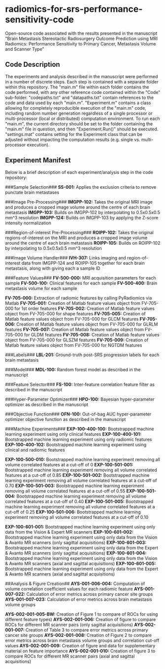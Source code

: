 # radiomics-for-srs-performance-sensitivity-code
Open-source code associated with the results presented in the manuscript "Brain Metastasis Stereotactic Radiosurgery Outcome Prediction using MRI Radiomics: Performance Sensitivity to Primary Cancer, Metastasis Volume and Scanner Type"

## Code Description
The experiments and analysis described in the manuscript were performed in a number of discrete steps. Each step is contained with a separate folder within this repository. The "main.m" file within each folder contains the code performed, with any other reference code contained within the "Code" sub-folder. "codepaths.txt" and "datapaths.txt" contain references to the code and data used by each "main.m". "Experiment.m" contains a class allowing for completely reproducible execution of the "main.m" code, including random number generation regardless of a single processor or multi-processor (local or distributed) computation environment. To run each "main.m", the current directory should be set to the folder containing the "main.m" file in question, and then "Experiment.Run()" should be executed. "settings.mat" contains setting for the Experiment class that can be adjusted without impacting the computation results (e.g. single vs. multi-processor execution).

## Experiment Manifest
Below is a brief description of each experiment/analysis step in the code repository:

###Sample Selection###
**SS-001:** Applies the exclusion criteria to remove punctate brain metastases

###Image Pre-Processing###
**IMGPP-102:** Takes the original MRI image and produces a cropped image volume around the centre of each brain metastasis
**IMGPP-103:** Builds on IMGPP-102 by interpolating to 0.5x0.5x0.5 mm^3 resolution
**IMGPP-124:** Builds on IMGPP-103 by applying the Z-score intensity normalization

###Region-of-interest Pre-Processing###
**ROIPP-102:** Takes the original regions-of-interest on the MRI and produces a cropped image volume around the centre of each brain metastasis 
**ROIPP-105:** Builds on ROIPP-102 by interpolating to 0.5x0.5x0.5 mm^3 resolution

###Image Volume Handler###
**IVH-307:** Links imaging and region-of-interest data from IMGPP-124 and ROIPP-105 together for each brain metastasis, along with giving each a sample ID

###Feature Values###
**FV-500-000:** MRI acquisition parameters for each sample
**FV-500-100:** Clinical features for each sample
**FV-500-400:** Brain metastasis volume for each sample

**FV-705-000:** Extraction of radiomic features by calling PyRadiomics via Matlab
**FV-705-001:** Creation of Matlab feature values object from FV-705-000 for 1st order features
**FV-705-002:** Creation of Matlab feature values object from FV-705-000 for shape features
**FV-705-005:** Creation of Matlab feature values object from FV-705-000 for GLCM features
**FV-705-006:** Creation of Matlab feature values object from FV-705-000 for GLRLM features
**FV-705-007:** Creation of Matlab feature values object from FV-705-000 for GLDM features
**FV-705-008:** Creation of Matlab feature values object from FV-705-000 for GLSZM features
**FV-705-009:** Creation of Matlab feature values object from FV-705-000 for NGTDM features

###Labels###
**LBL-201:** Ground-truth post-SRS progression labels for each brain metastasis

###Model###
**MDL-100:** Random forest model as described in the manuscript

###Feature Selector###
**FS-100:** Inter-feature correlation feature filter as described in the manuscript

###Hyper-Parameter Optimizer###
**HPO-100:** Bayesian hyper-parameter optimizer as described in the manuscript

###Objective Function###
**OFN-100:** Out-of-bag AUC hyper-parameter optimizer objective function as described in the manuscript

###Machine Experiments###
**EXP-100-400-100:** Bootstrapped machine learning experiment using only clinical features
**EXP-100-400-101:** Bootstrapped machine learning experiment using only radiomic features
**EXP-100-400-102:** Bootstrapped machine learning experiment using clinical and radiomic features

**EXP-100-500-010:** Bootstrapped machine learning experiment removing all volume correlated features at a cut-off of 0
**EXP-100-501-001:** Bootstrapped machine learning experiment removing all volume correlated features at a cut-off of 0.85
**EXP-100-501-002:** Bootstrapped machine learning experiment removing all volume correlated features at a cut-off of 0.70
**EXP-100-501-003:** Bootstrapped machine learning experiment removing all volume correlated features at a cut-off of 0.55
**EXP-100-501-004:** Bootstrapped machine learning experiment removing all volume correlated features at a cut-off of 0.40
**EXP-100-501-005:** Bootstrapped machine learning experiment removing all volume correlated features at a cut-off of 0.25
**EXP-100-501-006:** Bootstrapped machine learning experiment removing all volume correlated features at a cut-off of 0.10

**EXP-100-601-001:** Bootstrapped machine learning experiment using only data from the Vision & Expert MR scanners
**EXP-100-601-002:** Bootstrapped machine learning experiment using only data from the Vision & Avanto MR scanners (only sagittal acquisitions)
**EXP-100-601-003:** Bootstrapped machine learning experiment using only data from the Expert & Avanto MR scanners (only sagittal acquisitions)
**EXP-100-601-004:** Bootstrapped machine learning experiment using only data from the Vision & Avanto MR scanners (axial and sagittal acquisitions)
**EXP-100-601-005:** Bootstrapped machine learning experiment using only data from the Expert & Avanto MR scanners (axial and sagittal acquisitions)

##Analysis & Figure Creation##
**AYS-001-006-004:** Computation of volume correlation coefficient values for each radiomic feature
**AYS-001-007-022:** Calculation of error metrics across primary cancer site groups
**AYS-001-007-023:** Calculation of error metrics across brain metastasis volume groups

**AYS-002-001-005-BW:** Creation of Figure 1 to compare of ROCs for using different feature types)
**AYS-002-001-006:** Creation of figure to compare ROCs for different MR scanner pairs (only sagittal acquisitions)
**AYS-002-001-007:** Creation of Table 3 to compare error metrics across primary cancer site groups
**AYS-002-001-008:** Creation of Figure 2 to compare error metrics across brain metastasis volume groups and correlation cut-off values
**AYS-002-001-009:** Creation of figure and data for supplementary material on feature importance
**AYS-002-001-010:** Creation of figure 3 to compare ROCs for different MR scanner pairs (axial and sagittal acquisitions)